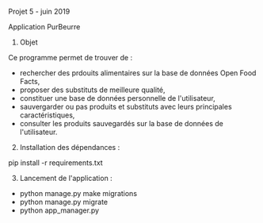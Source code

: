 Projet 5 - juin 2019

Application PurBeurre

1. Objet

Ce programme permet de trouver de :
- rechercher des prdouits alimentaires sur la base de données Open Food Facts,
- proposer des substituts de meilleure qualité,
- constituer une base de données personnelle de l'utilisateur,
- sauvergarder ou pas produits et substituts avec leurs principales caractéristiques,
- consulter les produits sauvegardés sur la base de données de l'utilisateur.

2. Installation des dépendances :

pip install -r requirements.txt

3. Lancement de l'application :

- python manage.py make migrations
- python manage.py migrate
- python app_manager.py
